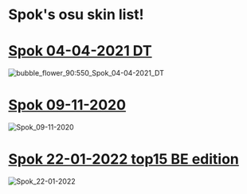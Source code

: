 # Spok's osu skin list!

# [Spok 04-04-2021 DT](https://www.dropbox.com/s/mx6nz5pgw0dei76/Spok%2004-04-2021%20DT.osk?dl=0)
![bubble_flower_90:550_Spok_04-04-2021_DT](https://i.imgur.com/S6nBYzv.png)

# [Spok 09-11-2020](https://www.dropbox.com/s/cnc3q28by6h86f1/Spok-09-11-2020.osk?dl=0)
![Spok_09-11-2020](https://i.imgur.com/nxcH9jC.png)

# [Spok 22-01-2022 top15 BE edition](https://www.dropbox.com/s/6w2fba9fxluww8o/Spok%2022-01-2022%20top15%20BE%20edition.osk?dl=0)
![Spok_22-01-2022](https://i.imgur.com/bhhnZde.png)
